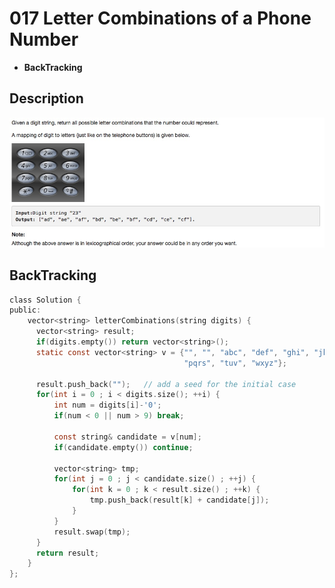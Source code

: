 # 017 Letter Combinations of a Phone Number

- **BackTracking**

## Description
![IMAGE](resources/B8643AD4B0F6E1BCF99EAA6525946BF7.jpg)

## BackTracking

```c
class Solution {
public:
    vector<string> letterCombinations(string digits) {
      vector<string> result;
      if(digits.empty()) return vector<string>();
      static const vector<string> v = {"", "", "abc", "def", "ghi", "jkl", "mno", 
                                       "pqrs", "tuv", "wxyz"};

      result.push_back("");   // add a seed for the initial case
      for(int i = 0 ; i < digits.size(); ++i) {
          int num = digits[i]-'0';
          if(num < 0 || num > 9) break;

          const string& candidate = v[num];
          if(candidate.empty()) continue;

          vector<string> tmp;
          for(int j = 0 ; j < candidate.size() ; ++j) {
              for(int k = 0 ; k < result.size() ; ++k) {
                  tmp.push_back(result[k] + candidate[j]);
              }
          }
          result.swap(tmp);
      }
      return result;
    }
};
```

